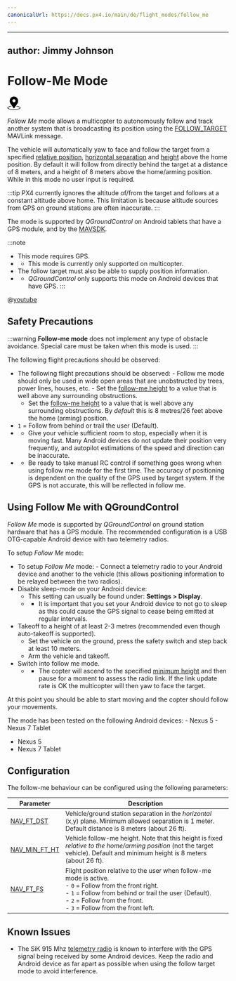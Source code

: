```yaml
---
canonicalUrl: https://docs.px4.io/main/de/flight_modes/follow_me
---
```


---
author: Jimmy Johnson
---

# Follow-Me Mode

[<img src="../../assets/site/position_fixed.svg" title="Position fix required (e.g. GPS)" width="30px" />](../getting_started/flight_modes.md#key_position_fixed)

*Follow Me* mode allows a multicopter to autonomously follow and track another system that is broadcasting its position using the [FOLLOW_TARGET](https://mavlink.io/en/messages/common.html#FOLLOW_TARGET) MAVLink message.

The vehicle will automatically yaw to face and follow the target from a specified [relative position](#NAV_FT_FS), [horizontal separation](#NAV_FT_DST) and [height](#NAV_MIN_FT_HT) above the home position. By default it will follow from directly behind the target at a distance of 8 meters, and a height of 8 meters above the home/arming position. While in this mode no user input is required.

:::tip
PX4 currently ignores the altitude of/from the target and follows at a constant altitude above home.
This limitation is because altitude sources from GPS on ground stations are often inaccurate.
:::

The mode is supported by *QGroundControl* on Android tablets that have a GPS module, and by the [MAVSDK](https://mavsdk.mavlink.io/main/en/cpp/api_reference/classmavsdk_1_1_follow_me.html).

:::note
* This mode requires GPS.
* * This mode is currently only supported on multicopter.
* The follow target must also be able to supply position information.
* * *QGroundControl* only supports this mode on Android devices that have GPS. :::

@[youtube](https://youtu.be/RxDL4CtkzAQ)

## Safety Precautions

:::warning
**Follow-me mode** does not implement any type of obstacle avoidance. Special care must be taken when this mode is used. :::

The following flight precautions should be observed:
- The following flight precautions should be observed: - Follow me mode should only be used in wide open areas that are unobstructed by trees, power lines, houses, etc. - Set the [follow-me height](#NAV_MIN_FT_HT) to a value that is well above any surrounding obstructions.
  - Set the [follow-me height](#NAV_MIN_FT_HT) to a value that is well above any surrounding obstructions. By *default* this is 8 metres/26 feet above the home (arming) position.
- `1` = Follow from behind or trail the user (Default).
- - Give your vehicle sufficient room to stop, especially when it is moving fast. Many Android devices do not update their position very frequently, and autopilot estimations of the speed and direction can be inaccurate.
- - Be ready to take manual RC control if something goes wrong when using follow me mode for the first time. The accuracy of positioning is dependent on the quality of the GPS used by target system. If the GPS is not accurate, this will be reflected in follow me.

## Using Follow Me with QGroundControl

*Follow Me* mode is supported by *QGroundControl* on ground station hardware that has a GPS module. The recommended configuration is a USB OTG-capable Android device with two telemetry radios.

To setup *Follow Me* mode:
- To setup *Follow Me* mode: - Connect a telemetry radio to your Android device and another to the vehicle (this allows positioning information to be relayed between the two radios).
- Disable sleep-mode on your Android device:
  - This setting can usually be found under: **Settings \> Display**.
  - - It is important that you set your Android device to not go to sleep as this could cause the GPS signal to cease being emitted at regular intervals.
- Takeoff to a height of at least 2-3 metres (recommended even though auto-takeoff is supported).
  - Set the vehicle on the ground, press the safety switch and step back at least 10 meters.
  - Arm the vehicle and takeoff.
- Switch into follow me mode.
  - - The copter will ascend to the specified [minimum height](#NAV_MIN_FT_HT) and then pause for a moment to assess the radio link. If the link update rate is OK the multicopter will then yaw to face the target.

At this point you should be able to start moving and the copter should follow your movements.

The mode has been tested on the following Android devices: - Nexus 5 - Nexus 7 Tablet
- Nexus 5
- Nexus 7 Tablet


## Configuration

The follow-me behaviour can be configured using the following parameters:

| Parameter                                                                                                  | Description                                                                                                                                                                                                                                                             |
| ---------------------------------------------------------------------------------------------------------- | ----------------------------------------------------------------------------------------------------------------------------------------------------------------------------------------------------------------------------------------------------------------------- |
| <span id="NAV_FT_DST"></span>[NAV_FT_DST](../advanced_config/parameter_reference.md#NAV_FT_DST)          | Vehicle/ground station separation in the *horizontal* (x,y) plane. Minimum allowed separation is 1 meter. Default distance is 8 meters (about 26 ft).                                                                                                                   |
| <span id="NAV_MIN_FT_HT"></span>[NAV_MIN_FT_HT](../advanced_config/parameter_reference.md#NAV_MIN_FT_HT) | Vehicle follow-me height. Note that this height is fixed *relative to the home/arming position* (not the target vehicle). Default and minimum height is 8 meters (about 26 ft).                                                                                         |
| <span id="NAV_FT_FS"></span>[NAV_FT_FS](../advanced_config/parameter_reference.md#NAV_FT_FS)             | Flight position relative to the user when follow-me mode is active.<br>- `0` = Follow from the front right.<br>- `1` = Follow from behind or trail the user (Default).<br>- `2` = Follow from the front.<br>- `3` = Follow from the front left. |


## Known Issues

- The SiK 915 Mhz [telemetry radio](../telemetry/sik_radio.md) is known to interfere with the GPS signal being received by some Android devices. Keep the radio and Android device as far apart as possible when using the follow target mode to avoid interference.
